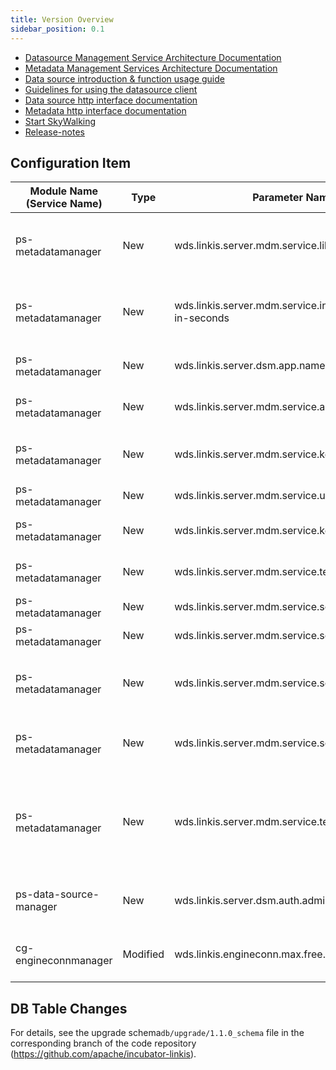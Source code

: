 ```yaml
---
title: Version Overview
sidebar_position: 0.1
---
```


- [Datasource Management Service Architecture Documentation](/architecture/public-enhancement-services/datasource-manager.md)
- [Metadata Management Services Architecture Documentation](/architecture/public-enhancement-services/metadata-manager.md)
- [Data source introduction & function usage guide](/deployment/start-metadatasource.md)
- [Guidelines for using the datasource client](user-guide/linkis-datasource-client.md)
- [Data source http interface documentation](/api/http/data-source-manager-api.md)
- [Metadata http interface documentation](/api/http/metadatamanager-api.md)
- [Start SkyWalking](/deployment/involve-skywalking-into-linkis.md)
- [Release-notes](/download/release-notes-1.1.0)

## Configuration Item 

| Module Name (Service Name) | Type | Parameter Name | Default Value | Description |
| ----------- | ----- | ------------------------------- | ------------------------- | ------------------------ |
|ps-metadatamanager | New | wds.linkis.server.mdm.service.lib.dir | /lib/linkis-public-enhancements/linkis-ps-metadatamanager/service | Set the relative path to load the data source jar package, will be called by reflection|
|ps-metadatamanager | New | wds.linkis.server.mdm.service.instance.expire-in-seconds | 60 | Set the expiration time for loading sub-services, after which the service will not be loaded |
|ps-metadatamanager | New | wds.linkis.server.dsm.app.name | linkis-ps-data-source-manager | Set the name of the data source information |
|ps-metadatamanager | New | wds.linkis.server.mdm.service.app.name | linkis-ps-metadatamanager | Service name for setting metadata information |
|ps-metadatamanager | New | wds.linkis.server.mdm.service.kerberos.principle | hadoop/HOST@EXAMPLE.COM | set kerberos principle for linkis-metadata hive service |
|ps-metadatamanager | New | wds.linkis.server.mdm.service.user | hadoop | Set the access user of hive service |
|ps-metadatamanager | New | wds.linkis.server.mdm.service.kerberos.krb5.path | "" | Set the kerberos krb5 path used by the hive service |
|ps-metadatamanager | New | wds.linkis.server.mdm.service.temp.location | classpath:/tmp | Set the temporary path of kafka and hive |
|ps-metadatamanager | New | wds.linkis.server.mdm.service.sql.driver | com.mysql.jdbc.Driver | Set the driver of mysql service |
|ps-metadatamanager | New | wds.linkis.server.mdm.service.sql.url | jdbc:mysql://%s:%s/%s | Set the url format of mysql service |
|ps-metadatamanager | New | wds.linkis.server.mdm.service.sql.connect.timeout | 3000 | Set the connection timeout time for mysql service to connect to mysql service |
|ps-metadatamanager | New | wds.linkis.server.mdm.service.sql.socket.timeout | 6000 | Set the socket timeout time for mysql service to open mysql service |
|ps-metadatamanager | New | wds.linkis.server.mdm.service.temp.location | /tmp/keytab | Set the local temporary storage path of the service, mainly to store the authentication files downloaded from the bml material service |
|ps-data-source-manager| New | wds.linkis.server.dsm.auth.admin | hadoop | datasourcemanager part of the interface permission authentication user |
|cg-engineconnmanager| Modified | wds.linkis.engineconn.max.free.time | 1h -> 0.5h | Maximum idle time of EngineConn changed from 1h to 0.5h |

## DB Table Changes

For details, see the upgrade schema`db/upgrade/1.1.0_schema` file in the corresponding branch of the code repository (https://github.com/apache/incubator-linkis).